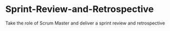 # Sprint-Review-and-Retrospective
Take the role of Scrum Master and deliver a sprint review and retrospective
